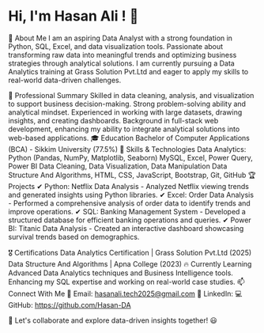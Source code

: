 # Hi, I'm  Hasan Ali ! 👋
🚀 About Me
I am an aspiring Data Analyst with a strong foundation in Python, SQL, Excel, and data visualization tools. Passionate about transforming raw data into meaningful trends and optimizing business strategies through analytical solutions. I am currently pursuing a Data Analytics training at Grass Solution Pvt.Ltd  and eager to apply my skills to real-world data-driven challenges.

💼 Professional Summary
Skilled in data cleaning, analysis, and visualization to support business decision-making.
Strong problem-solving ability and analytical mindset.
Experienced in working with large datasets, drawing insights, and creating dashboards.
Background in full-stack web development, enhancing my ability to integrate analytical solutions into web-based applications.
🎓 Education
Bachelor of Computer Applications (BCA) - Sikkim University (77.5%)
🔧 Skills & Technologies
Data Analytics:
Python (Pandas, NumPy, Matplotlib, Seaborn)
MySQL, Excel, Power Query, Power BI
Data Cleaning, Data Visualization, Data Manipulation
Data Structure And Algorithms,
HTML, CSS, JavaScript, Bootstrap, 
Git, GitHub
🏆 Projects
✔ Python: Netflix Data Analysis - Analyzed Netflix viewing trends and generated insights using Python libraries.
✔ Excel: Order Data Analysis - Performed a comprehensive analysis of order data to identify trends and improve operations.
✔ SQL: Banking Management System - Developed a structured database for efficient banking operations and queries.
✔ Power BI: Titanic Data Analysis - Created an interactive dashboard showcasing survival trends based on demographics.

🎖 Certifications
Data Analytics Certification | Grass Solution Pvt.Ltd (2025)
Data Structure And Algorithms | Apna College (2023)
🔥 Currently Learning
Advanced Data Analytics techniques and Business Intelligence tools.
Enhancing my SQL expertise and working on real-world case studies.
📫 Connect With Me
📧 Email: hasanali.tech2025@gmail.com
🔗 LinkedIn: 
💻 GitHub: https://github.com/Hasan-DA

🚀 Let's collaborate and explore data-driven insights together! 😃
